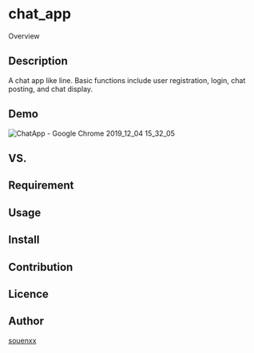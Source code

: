 chat_app
====

Overview

## Description
A chat app like line. Basic functions include user registration, login, chat posting, and chat display.

## Demo
![ChatApp - Google Chrome 2019_12_04 15_32_05](https://user-images.githubusercontent.com/38451133/70120548-3788f880-16b0-11ea-8420-b9acfd7ea4f9.png)

## VS. 

## Requirement

## Usage

## Install

## Contribution

## Licence

## Author

[souenxx](https://github.com/souenxx)
